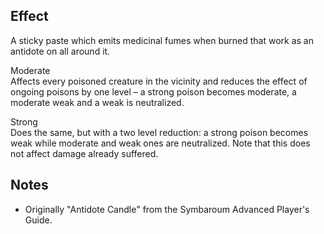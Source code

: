 ## Effect
A sticky paste which emits medicinal fumes when burned that work as an antidote on all around it.

Moderate<br>Affects every poisoned creature in the vicinity and reduces the effect of ongoing poisons by one level – a strong poison becomes moderate, a moderate weak and a weak is neutralized.

Strong<br>Does the same, but with a two level reduction: a strong poison becomes weak while moderate and weak ones are neutralized. Note that this does not affect damage already suffered.
## Notes
* Originally "Antidote Candle" from the Symbaroum Advanced Player's Guide.